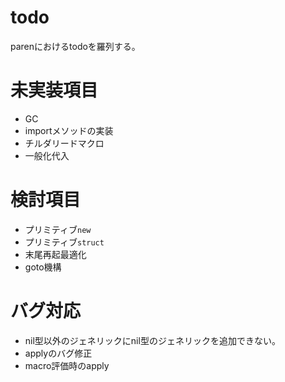 # todo
parenにおけるtodoを羅列する。

# 未実装項目
- GC
- importメソッドの実装
- チルダリードマクロ
- 一般化代入

# 検討項目
- プリミティブ`new`
- プリミティブ`struct`
- 末尾再起最適化
- goto機構

# バグ対応
- nil型以外のジェネリックにnil型のジェネリックを追加できない。
- applyのバグ修正
- macro評価時のapply
